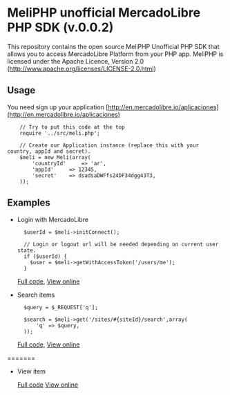 MeliPHP unofficial MercadoLibre PHP SDK (v.0.0.2)
==========================

This repository contains the open source MeliPHP Unofficial PHP SDK that allows you to access MercadoLibre Platform from your PHP app. 
MeliPHP is licensed under the Apache Licence, Version 2.0
(http://www.apache.org/licenses/LICENSE-2.0.html)


Usage
-----

You need sign up your application [http://en.mercadolibre.io/aplicaciones](http://en.mercadolibre.io/aplicaciones)

		// Try to put this code at the top
		require '../src/meli.php';
	
		// Create our Application instance (replace this with your country, appId and secret).
		$meli = new Meli(array(
			'countryId' 	=> 'ar',
			'appId'  	=> 12345,
			'secret' 	=> dsadsaDWFfs24DF34dgg43T3,
		));


Examples
--------

* Login with MercadoLibre
		
		$userId = $meli->initConnect();
		
		// Login or logout url will be needed depending on current user state.
		if ($userId) {
		  $user = $meli->getWithAccessToken('/users/me');
		}

	[Full code](http://github.com/foocoders/meli-php/blob/master/examples/example_login.php),
	[View online](http://meliphp.phpfogapp.com/examples/example_login.php)

* Search items
 	
		$query = $_REQUEST['q'];
	
		$search = $meli->get('/sites/#{siteId}/search',array(
			'q' => $query,
		));
	
	[Full code](http://github.com/foocoders/meli-php/blob/master/examples/example_search.php),
	[View online](http://meliphp.phpfogapp.com/examples/example_search.php)

=======
* View item

	[Full code](http://github.com/foocoders/meli-php/blob/master/examples/example_item.php)
	[View online](http://meliphp.phpfogapp.com/examples/example_item.php)

